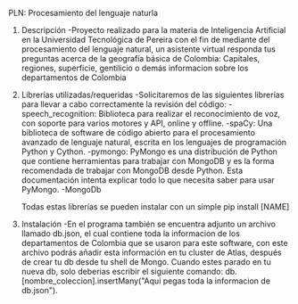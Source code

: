 PLN: Procesamiento del lenguaje naturla

1. Descripción
   -Proyecto realizado para la materia de Inteligencia Artificial en la Universidad Tecnológica de Pereira
   con el fin de mediante del procesamiento del lenguaje natural, un asistente virtual responda tus preguntas acerca de la geografía básica de Colombia: Capitales, regiones, superficie, gentilicio o demás informacion sobre los departamentos de Colombia
2. Librerías utilizadas/requeridas
   -Solicitaremos de las siguientes librerías para llevar a cabo correctamente la revisión del código:
   -speech_recognition: Biblioteca para realizar el reconocimiento de voz, con soporte para varios motores y API, online y offline.
   -spaCy: Una biblioteca de software de código abierto para el procesamiento avanzado de lenguaje natural, escrita en los lenguajes de programación Python y Cython.
   -pymongo: PyMongo es una distribución de Python que contiene herramientas para trabajar con MongoDB y es la forma recomendada de trabajar con MongoDB desde Python. Esta documentación intenta explicar todo lo que necesita saber para usar PyMongo.
   -MongoDb

   Todas estas librerías se pueden instalar con un simple pip install [NAME]

3. Instalación
   -En el programa también se encuentra adjunto un archivo llamado db.json, el cual contiene toda la informacion de los departamentos de Colombia que se usaron para este software, con este archivo podrás añadir esta información en tu cluster de Atlas, después de crear tu db desde tu shell de Mongo.
   Cuando estes parado en tu nueva db, solo deberias escribir el siguiente comando:
   db.[nombre_coleccion].insertMany("Aqui pegas toda la informacion de db.json").
